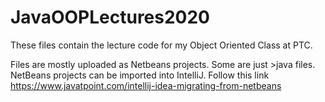 # JavaOOPLectures2020
These files contain the lecture code for my Object Oriented Class at PTC.

Files are mostly uploaded as Netbeans projects. Some are just >java files. NetBeans projects can be imported into IntelliJ. Follow this link
https://www.javatpoint.com/intellij-idea-migrating-from-netbeans
